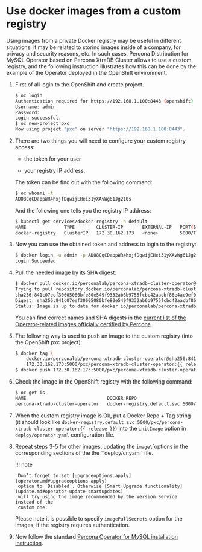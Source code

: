 # Use docker images from a custom registry

Using images from a private Docker registry may be useful in different
situations: it may be related to storing images inside of a company, for
privacy and security reasons, etc. In such cases, Percona Distribution for MySQL
Operator based on Percona XtraDB Cluster allows to use a custom registry, and the following instruction
illustrates how this can be done by the example of the Operator deployed
in the OpenShift environment.

1. First of all login to the OpenShift and create project.

    ``` {.bash data-prompt="$" }
    $ oc login
    Authentication required for https://192.168.1.100:8443 (openshift)
    Username: admin
    Password:
    Login successful.
    $ oc new-project pxc
    Now using project "pxc" on server "https://192.168.1.100:8443".
    ```

2. There are two things you will need to configure your custom registry access:

    * the token for your user

    * your registry IP address.

    The token can be find out with the following command:

    ``` {.bash data-prompt="$" }
    $ oc whoami -t
    ADO8CqCDappWR4hxjfDqwijEHei31yXAvWg61Jg210s
    ```

    And the following one tells you the registry IP address:

    ``` {.bash data-prompt="$" }
    $ kubectl get services/docker-registry -n default
    NAME              TYPE        CLUSTER-IP       EXTERNAL-IP   PORT(S)    AGE
    docker-registry   ClusterIP   172.30.162.173   <none>        5000/TCP   1d
    ```

3. Now you can use the obtained token and address to login to the registry:

    ``` {.bash data-prompt="$" }
    $ docker login -u admin -p ADO8CqCDappWR4hxjfDqwijEHei31yXAvWg61Jg210s 172.30.162.173:5000
    Login Succeeded
    ```

4. Pull the needed image by its SHA digest:

    ``` {.bash data-prompt="$" }
    $ docker pull docker.io/perconalab/percona-xtradb-cluster-operator@sha256:841c07eef30605080bfe80e549f9332ab6b9755fcbc42aacbf86e4ac9ef0e444
    Trying to pull repository docker.io/perconalab/percona-xtradb-cluster-operator ...
    sha256:841c07eef30605080bfe80e549f9332ab6b9755fcbc42aacbf86e4ac9ef0e444: Pulling from docker.io/perconalab/percona-xtradb-cluster-operator
    Digest: sha256:841c07eef30605080bfe80e549f9332ab6b9755fcbc42aacbf86e4ac9ef0e444
    Status: Image is up to date for docker.io/perconalab/percona-xtradb-cluster-operator@sha256:841c07eef30605080bfe80e549f9332ab6b9755fcbc42aacbf86e4ac9ef0e444
    ```

    You can find correct names and SHA digests in the
    [current list of the Operator-related images officially certified by Percona](images.md#custom-registry-images).

5. The following way is used to push an image to the custom registry
    (into the OpenShift pxc project):

    ``` {.bash data-prompt="$" }
    $ docker tag \
        docker.io/perconalab/percona-xtradb-cluster-operator@sha256:841c07eef30605080bfe80e549f9332ab6b9755fcbc42aacbf86e4ac9ef0e444 \
        172.30.162.173:5000/pxc/percona-xtradb-cluster-operator:{{ release }}
    $ docker push 172.30.162.173:5000/pxc/percona-xtradb-cluster-operator:{{ release }}
    ```

6. Check the image in the OpenShift registry with the following command:

    ``` {.bash data-prompt="$" }
    $ oc get is
    NAME                              DOCKER REPO                                                            TAGS      UPDATED
    percona-xtradb-cluster-operator   docker-registry.default.svc:5000/pxc/percona-xtradb-cluster-operator   {{ release }}     2 hours ago
    ```

7. When the custom registry image is Ok, put a Docker Repo + Tag string
    (it should look like
    `docker-registry.default.svc:5000/pxc/percona-xtradb-cluster-operator:{{ release }}`)
    into the `initImage` option in `deploy/operator.yaml` configuration file.

8. Repeat steps 3-5 for other images, updating the `image\`\`options in the
    corresponding sections of the the \`\`deploy/cr.yaml` file.

    !!! note

        Don’t forget to set [upgradeoptions.apply](operator.md#upgradeoptions-apply)
        option to `Disabled`. Otherwise [Smart Upgrade functionality](update.md#operator-update-smartupdates)
        will try using the image recommended by the Version Service instead of the
        custom one.

    Please note it is possible to specify `imagePullSecrets` option for
    the images, if the registry requires authentication.

9. Now follow the standard [Percona Operator for MySQL installation instruction](openshift.md).
